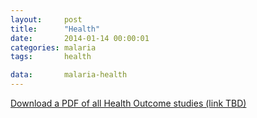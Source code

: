 ```yaml
---
layout:     post
title:      "Health"
date:       2014-01-14 00:00:01
categories: malaria
tags:       health

data:       malaria-health
---
```


[Download a PDF of all Health Outcome studies (link TBD)]()